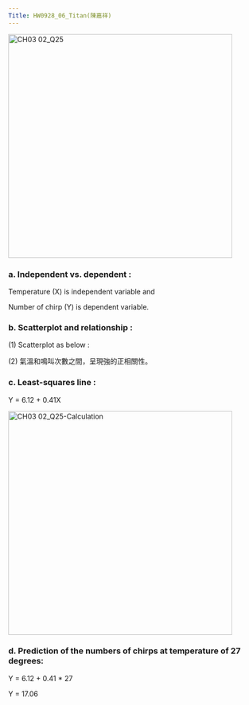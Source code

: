 ```yaml
---
Title: HW0928_06_Titan(陳嘉祥)
---
```

<img width="450" alt="CH03 02_Q25" src="https://github.com/user-attachments/assets/f5c7ff15-fa74-4c31-90f5-e67f8a76adec">

### a. Independent vs. dependent : 

Temperature (X) is independent variable and 

Number of chirp (Y) is dependent variable.

### b. Scatterplot and relationship : 

(1) Scatterplot as below :  


(2) 氣溫和鳴叫次數之間，呈現強的正相關性。

### c. Least-squares line : 
Y = 6.12 + 0.41X

<img width="450" alt="CH03 02_Q25-Calculation" src="https://github.com/user-attachments/assets/af2d5826-671b-4533-9df5-f32b2ff77fdf">


### d. Prediction of the numbers of chirps at temperature of 27 degrees: 

Y = 6.12 + 0.41 * 27 

Y = 17.06
